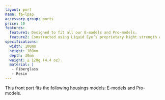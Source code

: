 ```yaml
---
layout: port
name: fa-lpap
accessory_group: ports
price: 10
features:
  feature1: Designed to fit all our E-models and Pro-models.
  feature2: Constructed using Liquid Eye’s proprietary hight strength and ultra weight epoxy resin sandwiched core technology.
specifications:
  width: 100mm
  height: 100mm
  depth: 30mm
  weight: ± 120g (4.4 oz).
  material: |
   - Fiberglass
   - Resin
---
```

This front port fits the following housings models: E-models and Pro-models.
